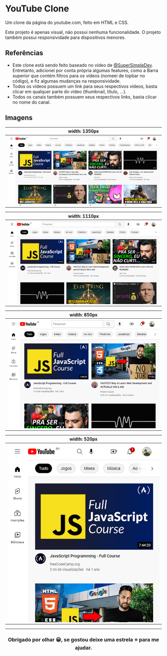 # YouTube Clone
Um clone da página do youtube.com, feito em HTML e CSS.

Este projeto é apenas visual, não possui nenhuma funcionalidade. O projeto também possui responsividade para dispositivos menores.

## Referências
* Este clone está sendo feito baseado no vídeo de [@SuperSimpleDev](https://www.youtube.com/watch?v=G3e-cpL7ofc&t=9387s&ab_channel=SuperSimpleDev). Entretanto, adicionei por conta própria algumas features, como a Barra superior que contém filtros para os vídeos (nomeei de topbar no código), e fiz algumas mudanças na responsividade.
* Todos os vídeos possuem um link para seus respectivos vídeos, basta clicar em qualquer parte do vídeo (thumbnail, título, ...).
* Todos os canais também possuem seus respectivos links, basta clicar no nome do canal.

## Imagens

| width: 1350px |
| ---- |
| ![](assets/readme-pictures/resolution-1350px.png) |

| width: 1110px |
| ---- |
| ![](assets/readme-pictures/resolution-1110px.png) |

| width: 850px |
| ---- |
| ![](assets/readme-pictures/resolution-850px.png) |

| width: 520px |
| ---- |
| ![](assets/readme-pictures/resolution-520px.png) |

---

<h3 align="center">Obrigado por olhar 😀, se gostou deixe uma estrela ⭐ para me ajudar.</h3>
